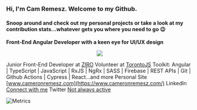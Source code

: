 ### Hi, I'm Cam Remesz. Welcome to my Github.

#### Snoop around and check out my personal projects or take a look at my contribution stats...whatever gets you where you need to go :wink:

**Front-End Angular Developer with a keen eye for UI/UX design**
<p align="center">
  <a href="https://skillicons.dev">
    <img src="https://skillicons.dev/icons?i=angular,ts" />
  </a>
</p>

Junior Front-End Developer at [ZIRO](https://github.com/Stack8)
Volunteer at [TorontoJS](https://github.com/torontojs/torontojs.com)
Toolkit:  Angular | TypeScript | JavaScript | RxJS | NgRx | SASS | Firebase | REST APIs | Git | Github Actions | Cypress | React...and more
Personal Site [www.cameronremesz.com](https://www.cameronremesz.com/)
LinkedIn [Connect with me](https://www.linkedin.com/in/cameron-remesz/)
Twitter [Not always active](https://twitter.com/lowkeycoding)

![Metrics](https://metrics.lecoq.io/lowkeycode?template=classic&isocalendar=1&languages=1&base=header%2C%20activity%2C%20community%2C%20repositories%2C%20metadata&base.indepth=false&base.hireable=false&base.skip=false&isocalendar=false&isocalendar.duration=half-year&languages=false&languages.limit=8&languages.threshold=0%25&languages.other=false&languages.colors=github&languages.sections=most-used&languages.indepth=false&languages.analysis.timeout=15&languages.analysis.timeout.repositories=7.5&languages.categories=markup%2C%20programming&languages.recent.categories=markup%2C%20programming&languages.recent.load=300&languages.recent.days=14&config.timezone=America%2FToronto)

